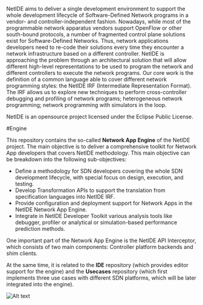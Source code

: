 NetIDE aims to deliver a single development environment to support the whole development lifecycle of Software-Defined Network programs in a vendor- and controller-independent fashion. Nowadays, while most of the programmable network apparatus vendors support OpenFlow or other south-bound protocols, a number of fragmented control plane solutions exist for Software-Defined Networks. Thus, network applications developers need to re-code their solutions every time they encounter a network infrastructure based on a different controller. NetIDE is approaching the problem through an architectural solution that will allow different high-level representations to be used to program the network and different controllers to execute the network programs. Our core work is the definition of a common language able to cover different network programming styles: the NetIDE IRF (Intermediate Representation Format). The IRF allows us to explore new techniques to perform cross-controller debugging and profiling of network programs; heterogeneous network programming; network programming with simulators in the loop.

NetIDE is an opensource project licensed under the Eclipse Public License.

#Engine

This repository contains the so-called **Network App Engine** of the NetIDE project. The main objective is to deliver a comprehensive toolkit for Network App developers that covers NetIDE methodology. This main objective
can be breakdown into the following sub-objectives:
- Define a methodology for SDN developers covering the whole SDN development lifecycle, with special focus
on design, execution, and testing.
- Develop Transformation APIs to support the translation from specification languages into NetIDE IRF.
- Provide configuration and deployment support for Network Apps in the NetIDE Network App Engine.
- Integrate in NetIDE Developer Toolkit various analysis tools like debugger, profiler or analytical or
simulation-based performance prediction methods.

One important part of the Network App Engine is the NetIDE API Interceptor, which consists of two main components: Controller platform backends and shim clients.

At the same time, it is related to the **IDE** repository (which provides editor support for the engine) and the **Usecases** repository (which first implements three use cases with different SDN platforms, which will be later integrated into the engine).

![Alt text](/NetIDE-architecture.png?raw=true " ")

##
